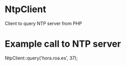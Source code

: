 # NtpClient
Client to query NTP server from PHP

# Example call to NTP server
NtpClient::query('hora.roa.es', 37);
